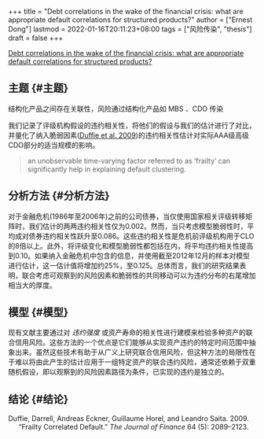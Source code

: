+++
title = "Debt correlations in the wake of the financial crisis: what are appropriate default correlations for structured products?"
author = ["Ernest Dong"]
lastmod = 2022-01-16T20:11:23+08:00
tags = ["风险传染", "thesis"]
draft = false
+++

[Debt correlations in the wake of the financial crisis: what are appropriate default correlations for structured products?](https://www.sciencedirect.com/science/article/pii/S0304405X17301289)


## 主题 {#主题}

结构化产品之间存在关联性，风险通过结构化产品如 MBS 、CDO 传染

我们记录了评级机构假设的违约相关性，将他们的假设与我们的估计进行了对比，并量化了纳入脆弱因素(<a href="#citeproc_bib_item_1">Duffie et al. 2009</a>)的违约相关性估计对实际AAA级高级CDO部分的适当规模的影响。

> an unobservable time-varying factor referred to as ‘frailty’ can significantly help in explaining default clustering.


## 分析方法 {#分析方法}

对于金融危机(1986年至2006年)之前的公司债券，当仅使用国家相关评级转移矩阵时，我们估计的两两违约相关性仅为0.002。然而，当只考虑模型脆弱性时，平均成对债券违约相关性跃升至0.086。这些违约相关性是危机前评级机构用于CLO的8倍以上。此外，将评级变化和模型脆弱性都包括在内，将平均违约相关性提高到0.10。如果纳入金融危机中包含的信息，并使用截至2012年12月的样本对模型进行估计，这一估计值将增加约25%，至0.125。总体而言，我们的研究结果表明，联合考虑可观察到的风险因素和脆弱性的共同移动可以为违约分布的右尾增加相当大的厚度。


## 模型 {#模型}

现有文献主要通过对 _违约强度_ 或资产寿命的相关性进行建模来检验多种资产的联合信用风险。这些方法的一个优点是它们能够从实现资产违约的特定时间范围中抽象出来。虽然这些技术有助于从广义上研究联合信用风险，但这种方法的局限性在于难以将由此产生的估计应用于一组特定资产的联合违约风险，通常还依赖于双重随机假设，即以观察到的风险因素路径为条件，已实现的违约是独立的。


## 结论 {#结论}

<style>.csl-entry{text-indent: -1.5em; margin-left: 1.5em;}</style><div class="csl-bib-body">
  <div class="csl-entry"><a id="citeproc_bib_item_1"></a>Duffie, Darrell, Andreas Eckner, Guillaume Horel, and Leandro Saita. 2009. “Frailty Correlated Default.” <i>The Journal of Finance</i> 64 (5): 2089–2123.</div>
</div>